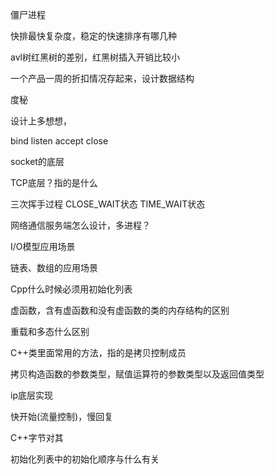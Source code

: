 僵尸进程

快排最快复杂度，稳定的快速排序有哪几种

avl树红黑树的差别，红黑树插入开销比较小

一个产品一周的折扣情况存起来，设计数据结构

度秘

设计上多想想，

bind listen accept close

socket的底层

TCP底层？指的是什么

三次挥手过程   CLOSE_WAIT状态   TIME_WAIT状态

网络通信服务端怎么设计，多进程？

I/O模型应用场景

链表、数组的应用场景

Cpp什么时候必须用初始化列表

虚函数，含有虚函数和没有虚函数的类的内存结构的区别

重载和多态什么区别


C++类里面常用的方法，指的是拷贝控制成员

拷贝构造函数的参数类型，赋值运算符的参数类型以及返回值类型


ip底层实现

快开始(流量控制)，慢回复


C++字节对其

初始化列表中的初始化顺序与什么有关